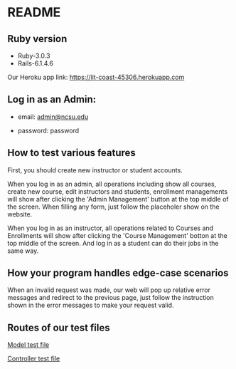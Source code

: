 # README

## Ruby version
* Ruby-3.0.3
* Rails-6.1.4.6

Our Heroku app link: https://lit-coast-45306.herokuapp.com    

## Log in as an Admin:

- email: admin@ncsu.edu

- password: password



## How to test various features
First, you should create new instructor or student accounts.

When you log in as an admin, all operations including show all courses, create new course, edit instructors and students, enrollment managements will show after clicking the 'Admin Management' button at the top middle of the screen. When filling any form, just follow the placeholer show on the website.

When you log in as an instructor, all operations related to Courses and Enrollments will show after clicking the 'Course Management' botton at the top middle of the screen. And log in as a student can do their jobs in the same way.


## How your program handles edge-case scenarios
When an invalid request was made, our web will pop up relative error messages and redirect to the previous page, just follow the instruction shown in the error messages to make your request valid.


## Routes of our test files
[Model test file](test/models/course_test.rb)

[Controller test file](test/controllers/courses_controller_test.rb)
